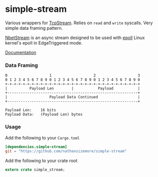 # simple-stream

Various wrappers for [TcpStream](https://doc.rust-lang.org/stable/std/net/struct.TcpStream.html). Relies on `read` and `write` syscalls. Very simple data framing pattern.

[NbetStream](https://nathansizemore.github.io/simple-stream/simple_stream/nbetstream/index.html) is an async stream designed to be used with [epoll](https://github.com/nathansizemore/epoll) Linux kernel's epoll in EdgeTriggered mode.

[Documentation](https://nathansizemore.github.io/simple-stream/simple_stream/index.html)

### Data Framing
```
0                   1                   2                   3
0 1 2 3 4 5 6 7 8 9 0 1 2 3 4 5 6 7 8 9 0 1 2 3 4 5 6 7 8 9 0
+-+-+-+-+-+-+-+-+-+-+-+-+-+-+-+-+-+-+-+-+-+-+-+-+-+-+-+-+-+-+
|          Payload Len        |           Payload           |
+-----------------------------------------------------------+
|                   Payload Data Continued                  |
+-----------------------------------------------------------+

Payload Len:    16 bits
Payload Data:   (Payload Len) bytes
```

### Usage

Add the following to your `Cargo.toml`

```toml
[dependencies.simple-stream]
git = "https://github.com/nathansizemore/simple-stream"
```

Add the following to your crate root

```rust
extern crate simple_stream;
```
